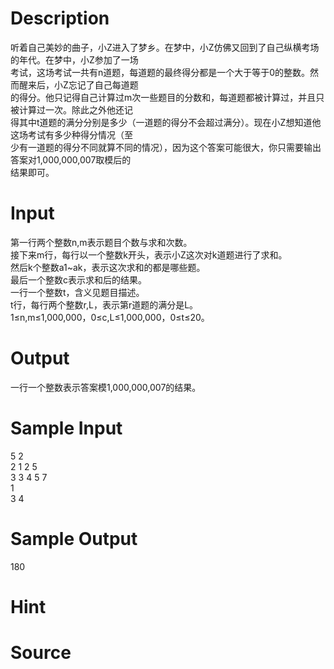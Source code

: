 
# Description

<div class="content"><div>听着自己美妙的曲子，小Z进入了梦乡。在梦中，小Z仿佛又回到了自己纵横考场的年代。在梦中，小Z参加了一场</div>
<div>考试，这场考试一共有n道题，每道题的最终得分都是一个大于等于0的整数。然而醒来后，小Z忘记了自己每道题</div>
<div>的得分。他只记得自己计算过m次一些题目的分数和，每道题都被计算过，并且只被计算过一次。除此之外他还记</div>
<div>得其中t道题的满分分别是多少（一道题的得分不会超过满分）。现在小Z想知道他这场考试有多少种得分情况（至</div>
<div>少有一道题的得分不同就算不同的情况），因为这个答案可能很大，你只需要输出答案对1,000,000,007取模后的</div>
<div>结果即可。</div>
<div></div>
<p></p></div>

# Input

<div class="content"><div>第一行两个整数n,m表示题目个数与求和次数。</div>
<div>接下来m行，每行以一个整数k开头，表示小Z这次对k道题进行了求和。</div>
<div>然后k个整数a1~ak，表示这次求和的都是哪些题。</div>
<div>最后一个整数c表示求和后的结果。</div>
<div>一行一个整数t，含义见题目描述。</div>
<div>t行，每行两个整数r,L，表示第r道题的满分是L。</div>
<div>1≤n,m≤1,000,000，0≤c,L≤1,000,000，0≤t≤20。</div>
<div></div>
<p></p></div>

# Output

<div class="content"><div>一行一个整数表示答案模1,000,000,007的结果。</div>
<div></div>
<p></p></div>

# Sample Input

<div class="content"><span class="sampledata">5 2<br/>
2 1 2 5<br/>
3 3 4 5 7<br/>
1<br/>
3 4</span></div>

# Sample Output

<div class="content"><span class="sampledata">180</span></div>

# Hint

<div class="content"><p></p></div>

# Source

<div class="content"><p><a href="problemset.php?search="></a></p></div>

